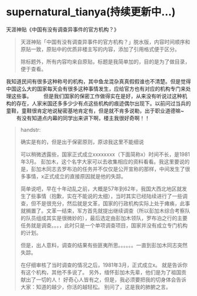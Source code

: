 # supernatural_tianya(持续更新中...)
天涯神贴《中国有没有调查异事件的官方机构？》

>天涯神贴「中国有没有调查异事件的官方机构？」脱水版，内容时间顺序和原贴一致，原贴中的优质非楼主写的内容，添加了引用格式便于区分。
>
>除标题外，所有内容均来自原贴，标题是我简单加的，目的是为了做目录，便于查看。

我知道民间有很多这种称号的机构，其中鱼龙混杂真真假假谁也不清楚。但是觉得中国这么大的国家每天会有很多这种事情发生，应给官方也有对应的机构专门来处理这些事。
　　但是我们国家的保密工作做得实在是好，从来没有听说过这种机构的存在，人家米国还多多少少有点这些机构的痕迹偶尔出现下。以前问过当兵的童鞋，童鞋很肯定地说秘密基地肯定有，但是就不肯多说勒，出于职业道德嘛~
　　有没有知道点内幕的同学出来讲下啊，楼主我很好奇啊！！
  
> handstr:
> 
> 确实是有的，但是出于保密原则，原谅我这里不能细说
> 
> 可以稍微透露些，国家正式成立xxxxxxxx（下面简称x）时间不长，是1981年3月。
> 彭加木，这个名字大家可以去收集相应的资料看看。我这里要说的是，彭加木同志去罗布泊的任务并不仅仅是公开宣称的那样，中间发生了很多事情，x正式成立的直接原因就是他的失踪。 
>
> 简单说吧，早在十年动乱之前，大概是57年到62年，我国大西北地区就发生了些事情（抱歉，实在不能说的太细），当时其实已经陆续进行了一些调查，但不是很充分，然后就是文革，国家的行政机构实际上处于瘫痪，此事就搁置了。文革一结束，军方首先就提出继续调查（所以彭加木综合考察队的队员组成其实是很微妙的），最后选定由彭加木领队，罗布泊之行的主要任务就是调查。。。，此时只是一个单项调查项目，国家并没有成立专门机构的计划。
> 
> 但是，出人意料，调查的结果有些匪夷所思。。。。。。一直到彭加木同志突然失踪。
>
> 在仔细审核了当时调查的情况之后，1981年3月，正式成立x。
> 就是告诉你有这个机构，其他不多说了。
> 另外，缅怀彭加木先辈，他们是为了祖国贡献出了一切的人！
> 好奇心人皆有之，但是，我必须要把我的切身体会告诉大家：知道的越少，你活的越轻松。
> 别问了，这是我的肺腑之言。
